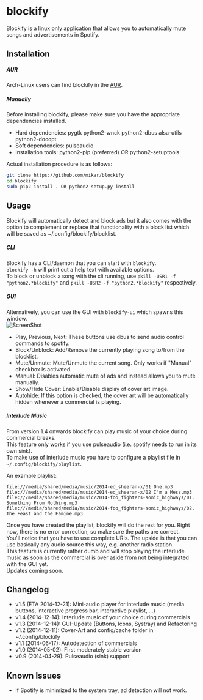 # blockify
Blockify is a linux only application that allows you to automatically mute songs and advertisements in Spotify.  

## Installation
##### AUR
Arch-Linux users can find blockify in the [AUR](https://aur.archlinux.org/packages/blockify/).  

##### Manually
Before installing blockify, please make sure you have the appropriate dependencies installed.  
- Hard dependencies: pygtk python2-wnck python2-dbus alsa-utils python2-docopt  
- Soft dependencies: pulseaudio  
- Installation tools: python2-pip (preferred) OR python2-setuptools  

Actual installation procedure is as follows:  
``` bash
git clone https://github.com/mikar/blockify
cd blockify
sudo pip2 install . OR python2 setup.py install
```

## Usage
Blockify will automatically detect and block ads but it also comes with the option to complement or replace that functionality with a block list which will be saved as ~/.config/blockify/blocklist.  

##### CLI
Blockify has a CLI/daemon that you can start with `blockify`.  
`blockify -h` will print out a help text with available options.  
To block or unblock a song with the cli running, use `pkill -USR1 -f "python2.*blockify"` and `pkill -USR2 -f "python2.*blockify"` respectively.  

##### GUI
Alternatively, you can use the GUI with `blockify-ui` which spawns this window.  
![ScreenShot](http://a.pomf.se/vxnnwo.jpg)  
- Play, Previous, Next: These buttons use dbus to send audio control commands to spotify.
- Block/Unblock: Add/Remove the currently playing song to/from the blocklist.
- Mute/Unmute: Mute/Unmute the current song. Only works if "Manual" checkbox is activated.
- Manual: Disables automatic mute of ads and instead allows you to mute manually.
- Show/Hide Cover: Enable/Disable display of cover art image.
- Autohide: If this option is checked, the cover art will be automatically hidden whenever a commercial is playing.

##### Interlude Music
From version 1.4 onwards blockify can play music of your choice during commercial breaks.  
This feature only works if you use pulseaudio (i.e. spotify needs to run in its own sink).  
To make use of interlude music you have to configure a playlist file in `~/.config/blockify/playlist`.

An example playlist:
```
file:///media/shared/media/music/2014-ed_sheeran-x/01 One.mp3
file:///media/shared/media/music/2014-ed_sheeran-x/02 I'm a Mess.mp3
file:///media/shared/media/music/2014-foo_fighters-sonic_highways/01. Something From Nothing.mp3
file:///media/shared/media/music/2014-foo_fighters-sonic_highways/02. The Feast and the Famine.mp3
```
Once you have created the playlist, blockify will do the rest for you. Right now, there is no error correction, so make sure the paths are correct.  
You'll notice that you have to use complete URIs. The upside is that you can use basically any audio source this way, e.g. another radio station.  
This feature is currently rather dumb and will stop playing the interlude music as soon as the commercial is over aside from not being integrated with the GUI yet.  
Updates coming soon.  

## Changelog
- v1.5 (ETA 2014-12-21): Mini-audio player for interlude music (media buttons, interactive progress bar, interactive playlist, ...)
- v1.4 (2014-12-14): Interlude music of your choice during commercials  
- v1.3 (2014-12-14): GUI-Update (Buttons, Icons, Systray) and Refactoring  
- v1.2 (2014-12-11): Cover-Art and config/cache folder in ~/.config/blockify  
- v1.1 (2014-06-17): Autodetection of commercials  
- v1.0 (2014-05-02): First moderately stable version  
- v0.9 (2014-04-29): Pulseaudio (sink) support  

## Known Issues
- If Spotify is minimized to the system tray, ad detection will not work. 
